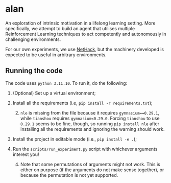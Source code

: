 # alan

An exploration of intrinsic motivation in a lifelong learning setting. 
More specifically, we attempt to build an agent that utilises multiple Reinforcement Learning techniques to act competently and autonomously in challenging environments.

For our own experiments, we use [NetHack](https://github.com/heiner/nle), but the machinery developed is expected to be useful in arbitrary environments.


## Running the code

The code uses `python 3.11.10`. To run it, do the following:

1. (Optional) Set up a virtual environment;
2. Install all the requirements (i.e, `pip install -r requirements.txt`);

    2. `nle` is missing from the file because it requires `gymnasium==0.29.1`, while `tianshou` requires `gymnasium<0.29.0`. Forcing `tianshou` to use `0.29.1` seems to be fine, though, so running `pip install nle` after installing all the requirements and ignoring the warning should work.

3. Install the project in editable mode (i.e., `pip install -e .`);
4. Run the `scripts/run_experiment.py` script with whichever arguments interest you!

    4. Note that some permutations of arguments might not work. This is either on purpose (if the arguments do not make sense together), or because the permutation is not yet supported.
